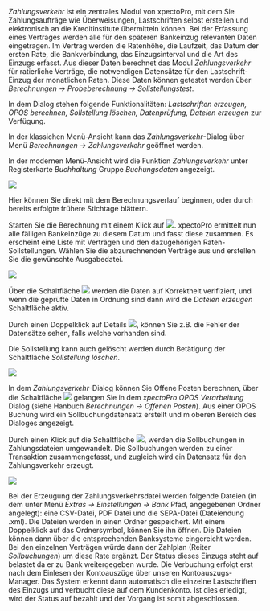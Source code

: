 *Zahlungsverkehr* ist ein zentrales Modul von xpectoPro, mit dem Sie Zahlungsaufträge wie Überweisungen, Lastschriften selbst erstellen und elektronisch an die Kreditinstitute übermitteln können. 
Bei der Erfassung eines Vertrages werden alle für den späteren Bankeinzug relevanten Daten eingetragen.  Im Vertrag werden die Ratenhöhe, die Laufzeit, das Datum der ersten Rate, die Bankverbindung, das Einzugsinterval und die Art des Einzugs erfasst. 
Aus dieser Daten berechnet das  Modul *Zahlungsverkehr* für ratierliche Verträge, die notwendigen Datensätze für den Lastschrift-Einzug der monatlichen Raten. Diese Daten können getestet werden über *Berechnungen → Probeberechnung → Sollstellungstest*. 

In dem Dialog stehen folgende Funktionalitäten: *Lastschriften erzeugen, OPOS berechnen, Sollstellung löschen, Datenprüfung, Dateien erzeugen* zur Verfügung.

In der klassichen Menü-Ansicht kann das  *Zahlungsverkehr*-Dialog  über Menü *Berechnungen → Zahlungsverkehr* geöffnet werden. 

In der modernen Menü-Ansicht wird die Funktion *Zahlungsverkehr* unter Registerkarte *Buchhaltung* Gruppe *Buchungsdaten* angezeigt.

![](http://xpecto.github.io/docs/img/img_1461827801423.png)

Hier können Sie direkt mit dem Berechnungsverlauf beginnen, oder durch bereits erfolgte frühere Stichtage blättern.  

Starten Sie die Berechnung mit einem Klick auf ![](http://xpecto.github.io/docs/img/img_1441715573070.png).  xpectoPro ermittelt nun alle fälligen Bankeinzüge zu diesem Datum und fasst diese zusammen. Es erscheint eine Liste mit Verträgen und den dazugehörigen Raten-Sollstellungen. Wählen Sie die abzurechnenden Verträge aus und erstellen Sie die gewünschte Ausgabedatei. 

![](http://xpecto.github.io/docs/img/img_1461830939718.png)

Über die Schaltfläche ![](http://xpecto.github.io/docs/img/img_1440771677497.png) werden die Daten auf Korrektheit verifiziert, und wenn die geprüfte Daten in Ordnung sind dann wird die *Dateien erzeugen* Schaltfläche aktiv. 


Durch einen Doppelklick auf Details ![](http://xpecto.github.io/docs/img/img_1440771513947.png), können Sie z.B. die Fehler der Datensätze sehen, falls welche vorhanden sind.

Die Sollstellung kann auch gelöscht werden durch Betätigung der Schaltfläche *Sollstellung löschen*.

![](http://xpecto.github.io/docs/img/img_1461830868799.png)

In dem *Zahlungsverkehr*-Dialog können Sie Offene Posten berechnen, über die Schaltfläche ![](http://xpecto.github.io/docs/img/img_1442241462845.png) gelangen Sie in dem *xpectoPro OPOS Verarbeitung* Dialog  (siehe Hanbuch *Berechnungen → Offenen Posten*). 
Aus einer OPOS Buchung wird ein Sollbuchungdatensatz erstellt und m oberen Bereich des Dialoges angezeigt. 

Durch einen Klick auf die Schaltfläche ![](http://xpecto.github.io/docs/img/img_1440771590046.png), werden die Sollbuchungen in Zahlungsdateien umgewandelt. 
Die Sollbuchungen werden zu einer Transaktion zusammengefasst, und zugleich wird ein Datensatz für den Zahlungsverkehr erzeugt. 

![](http://xpecto.github.io/docs/img/img_1461831006328.png)

Bei der Erzeugung der Zahlungsverkehrsdatei werden folgende Dateien (in dem unter Menü *Extras → Einstellungen → Bank* Pfad, angegebenen Ordner angelegt): eine CSV-Datei, PDF Datei und die SEPA-Datei (Dateiendung .xml).
Die Dateien werden in einen Ordner gespeichert.  Mit einem Doppelklick auf das Ordnersymbol, können Sie ihn öffnen. Die Dateien können dann über die entsprechenden Banksysteme eingereicht werden.
Bei den einzelnen Verträgen würde dann der Zahlplan (Reiter *Sollbuchungen*) um diese Rate ergänzt. Der Status dieses Einzugs steht auf belastet da er zu Bank weitergegeben wurde. 
Die Verbuchung erfolgt erst nach dem Einlesen der Kontoauszüge über unseren Kontoauszugs-Manager. Das System erkennt dann automatisch die einzelne Lastschriften des Einzugs und verbucht diese auf dem Kundenkonto. Ist dies erledigt, wird der Status auf bezahlt und der Vorgang ist somit abgeschlossen.
